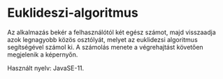 # Euklideszi-algoritmus
Az alkalmazás bekér a felhasználótól két egész számot, majd visszaadja azok legnagyobb közös osztólyát, melyet az euklidezsi algoritmus segítségével számol ki. A számolás menete a végrehajtást követően megjelenik a képernyőn.

Használt nyelv: JavaSE-11.
